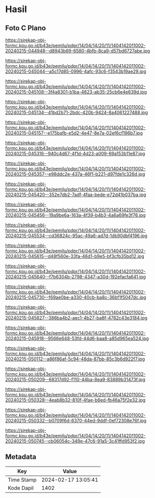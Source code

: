 # Hasil

## Foto C Plano

https://sirekap-obj-formc.kpu.go.id/b43e/pemilu/pdpr/14/04/14/20/11/1404142011002-20240215-044948--d8943b69-6580-4bfb-8ca9-d57bd6727abe.jpg

https://sirekap-obj-formc.kpu.go.id/b43e/pemilu/pdpr/14/04/14/20/11/1404142011002-20240215-045044--a5c17d85-0996-4afc-93c6-f3543b19ae29.jpg

https://sirekap-obj-formc.kpu.go.id/b43e/pemilu/pdpr/14/04/14/20/11/1404142011002-20240215-045108--3f4a8301-b1ba-4823-ab35-25cb6e4e639d.jpg

https://sirekap-obj-formc.kpu.go.id/b43e/pemilu/pdpr/14/04/14/20/11/1404142011002-20240215-045134--41bd2b71-2bdc-420b-9424-8a4061227488.jpg

https://sirekap-obj-formc.kpu.go.id/b43e/pemilu/pdpr/14/04/14/20/11/1404142011002-20240215-045157--e175bafb-e5d2-4e47-8e7a-02ef6cf196b7.jpg

https://sirekap-obj-formc.kpu.go.id/b43e/pemilu/pdpr/14/04/14/20/11/1404142011002-20240215-045316--940c4d67-4f1d-4d23-a009-69a153b11e87.jpg

https://sirekap-obj-formc.kpu.go.id/b43e/pemilu/pdpr/14/04/14/20/11/1404142011002-20240215-045357--e98ddc2e-437a-46f1-b221-d97fde1c326d.jpg

https://sirekap-obj-formc.kpu.go.id/b43e/pemilu/pdpr/14/04/14/20/11/1404142011002-20240215-045420--352e7db2-7adf-4faa-bede-e72d41b037ba.jpg

https://sirekap-obj-formc.kpu.go.id/b43e/pemilu/pdpr/14/04/14/20/11/1404142011002-20240215-045456--19a9be6a-163a-4f39-b4b3-4a6a69fe3f76.jpg

https://sirekap-obj-formc.kpu.go.id/b43e/pemilu/pdpr/14/04/14/20/11/1404142011002-20240215-045534--cd36824c-95ac-49a6-ad7d-1db90dbf4196.jpg

https://sirekap-obj-formc.kpu.go.id/b43e/pemilu/pdpr/14/04/14/20/11/1404142011002-20240215-045615--d48f560e-33fa-46d1-b9e5-bf3cfb35bd12.jpg

https://sirekap-obj-formc.kpu.go.id/b43e/pemilu/pdpr/14/04/14/20/11/1404142011002-20240215-045640--f7b6304b-2798-4347-a30d-192efacfa641.jpg

https://sirekap-obj-formc.kpu.go.id/b43e/pemilu/pdpr/14/04/14/20/11/1404142011002-20240215-045730--f69ae0be-a330-40cb-ba8c-36bf1f5047dc.jpg

https://sirekap-obj-formc.kpu.go.id/b43e/pemilu/pdpr/14/04/14/20/11/1404142011002-20240215-045827--386ba4b2-aec1-4b27-ba8f-4782c43e3184.jpg

https://sirekap-obj-formc.kpu.go.id/b43e/pemilu/pdpr/14/04/14/20/11/1404142011002-20240215-045918--9566e648-53fd-44d6-baa8-a85d965ea524.jpg

https://sirekap-obj-formc.kpu.go.id/b43e/pemilu/pdpr/14/04/14/20/11/1404142011002-20240215-050112--a86f86af-5c94-48da-87bb-85c3b6d922f7.jpg

https://sirekap-obj-formc.kpu.go.id/b43e/pemilu/pdpr/14/04/14/20/11/1404142011002-20240215-050209--68317d92-f110-44ba-8ea9-83889b31473f.jpg

https://sirekap-obj-formc.kpu.go.id/b43e/pemilu/pdpr/14/04/14/20/11/1404142011002-20240215-050328--4eab8b32-810f-4fae-b6ed-fb46a75f2e32.jpg

https://sirekap-obj-formc.kpu.go.id/b43e/pemilu/pdpr/14/04/14/20/11/1404142011002-20240215-050332--b0709f6d-6370-44ed-9ddf-0ef72308e76f.jpg

https://sirekap-obj-formc.kpu.go.id/b43e/pemilu/pdpr/14/04/14/20/11/1404142011002-20240215-050745--cb06054c-349e-47c6-91a5-3c41ffd953f2.jpg


## Metadata

| Key        | Value               |
| ---------- | ------------------- |
| Time Stamp | 2024-02-17 13:05:41 |
| Kode Dapil | 1402                |



